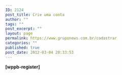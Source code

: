 ```yaml
---
ID: 2124
post_title: Crie uma conta
author: ""
tags: ""
post_excerpt: ""
layout: page
permalink: https://www.gruponews.com.br/cadastrar
categories: ""
published: true
post_date: 2012-03-04 20:33:53
---
```

<strong>[wppb-register]</strong>